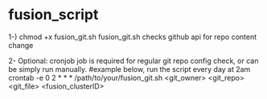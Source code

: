 # fusion_script

1-) chmod +x fusion_git.sh
    fusion_git.sh checks github api for repo content change

2- Optional: cronjob job is required for regular git repo config check, or can be simply run manually.
   #example below, run the script every day at 2am
   crontab -e
   0 2 * * * /path/to/your/fusion_git.sh <git_owner> <git_repo> <git_file> <fusion_clusterID>

